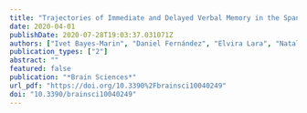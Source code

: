 ```yaml
---
title: "Trajectories of Immediate and Delayed Verbal Memory in the Spanish General Population of Middle-aged and Older Adults"
date: 2020-04-01
publishDate: 2020-07-28T19:03:37.031071Z
authors: ["Ivet Bayes-Marin", "Daniel Fernández", "Elvira Lara", "Natalia Martín-María", "Marta Miret", "Darío Moreno-Agostino", "José Luis Ayuso-Mateos", "Albert Sanchez-Niubo", "Josep Maria Haro", "Beatriz Olaya"]
publication_types: ["2"]
abstract: ""
featured: false
publication: "*Brain Sciences*"
url_pdf: "https://doi.org/10.3390%2Fbrainsci10040249"
doi: "10.3390/brainsci10040249"
---
```


